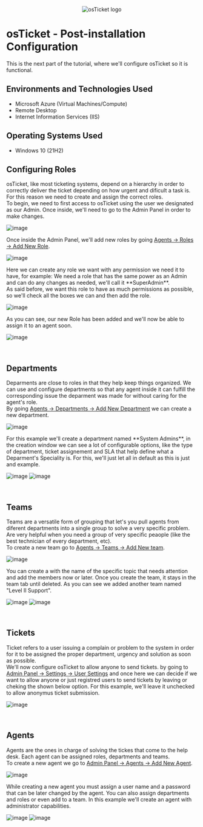 <p align="center">
<img src="https://i.imgur.com/Clzj7Xs.png" alt="osTicket logo"/>
</p>

<h1>osTicket - Post-installation Configuration</h1>
This is the next part of the tutorial, where we'll configure osTicket so it is functional.<br />

<h2>Environments and Technologies Used</h2>

- Microsoft Azure (Virtual Machines/Compute)
- Remote Desktop
- Internet Information Services (IIS)

<h2>Operating Systems Used </h2>

- Windows 10</b> (21H2)
<h2>Configuring Roles</h2>
<p>
  osTicket, like most ticketing systems, depend on a hierarchy in order to correctly deliver the ticket depending on how urgent and dificult a task is. For this reason we need to create and assign the correct roles.<br>
  To begin, we need to first access to osTicket using the user we designated as our Admin. Once inside, we'll need to go to the Admin Panel in order to make changes.
</p>
<p>

  ![image](https://github.com/DsosaH/osticket-postconfg/assets/148100125/3196807e-740b-4e8b-9f25-176ad76fc904)

</p>
<p>
  Once inside the Admin Panel, we'll add new roles by going <ins>Agents -> Roles -> Add New Role</ins>.<br>
</p>
<p>
  
  ![image](https://github.com/DsosaH/osticket-postconfg/assets/148100125/cba9a2e8-3a27-4a81-a5d2-176efd7158fa)

</p>
<p>
  Here we can create any role we want with any permission we need it to have, for example: We need a role that has the same power as an Admin and can do any changes as needed, we'll call it **SuperAdmin**.<br>
  As said before, we want this role to have as much permissions as possible, so we'll check all the boxes we can and then add the role.
</p>
<p>

  ![image](https://github.com/DsosaH/osticket-postconfg/assets/148100125/93f4b6fb-d9f0-4a9a-944e-2f85f92bd738)

</p>
<p>
  As you can see, our new Role has been added and we'll now be able to assign it to an agent soon.
</p>
<p>

  ![image](https://github.com/DsosaH/osticket-postconfg/assets/148100125/5d5b5aee-e7bb-432f-8763-aa0ac802d26e)

</p><br/>
<h2>Departments</h2>
<p>Deparments are close to roles in that they help keep things organized. We can use and configure departments so that any agent inside it can fulfill the corresponding issue the deparment was made for without caring for the agent's role.<br>
By going <ins>Agents -> Departments -> Add New Department</ins> we can create a new department.</p>
<p>

  ![image](https://github.com/DsosaH/osticket-postconfg/assets/148100125/48ed7373-6e0f-47b6-ae57-c6f194bed4d3)

</p>
<p>
  For this example we'll create a department named **System Admins**, in the creation window we can see a lot of configurable options, like the type of department, ticket assignement and SLA that help define what a Deparment's Speciality is. For this, we'll just let all in default as this is just and example.
</p>
<p>

  ![image](https://github.com/DsosaH/osticket-postconfg/assets/148100125/7de6d8af-ee56-41bf-bbd1-c7a1909d3803)
![image](https://github.com/DsosaH/osticket-postconfg/assets/148100125/a744781f-2ce7-4986-abb1-57c79725acad)

</p>
<br/>
<h2>Teams</h2>
<p>
  Teams are a versatile form of grouping that let's you pull agents from diferent departments into a single group to solve a very specific problem. Are very helpful when you need a group of very specific peaople (like the best technician of every department, etc).<br>
  To create a new team go to <ins>Agents -> Teams -> Add New team</ins>.
</p>
<p>

  ![image](https://github.com/DsosaH/osticket-postconfg/assets/148100125/f0dfa81f-72cb-4fac-9e8a-0352b3241d2f)

</p>
<p>
  You can create a with the name of the specific topic that needs attention and add the members now or later. Once you create the team, it stays in the team tab until deleted. As you can see we added another team named "Level II Support".
</p>
<p>

  ![image](https://github.com/DsosaH/osticket-postconfg/assets/148100125/2fde8809-129b-4d4c-9e42-da524f0ced6f)
![image](https://github.com/DsosaH/osticket-postconfg/assets/148100125/d2df3c18-db25-4b08-ac58-1bee65fd0723)

</p><br/>
<h2>Tickets</h2>
<p>
  Ticket refers to a user issuing a complain or problem to the system in order for it to be assigned the proper department, urgency and solution as soon as possible.<br>
  We'll now configure osTicket to allow anyone to send tickets. by going to <ins>Admin Panel -> Settings -> User Settings</ins> and once here we can decide if we want to allow anyone or just registred users to send tickets by leaving or cheking the shown below option. For this example, we'll leave it unchecked to allow anonymus ticket submission.
</p>
<p>

   ![image](https://github.com/DsosaH/osticket-postconfg/assets/148100125/c525e151-4d46-44ff-b10b-dca8903719d1)

</p>
<br/>
<h2>Agents</h2>
<p>Agents are the ones in charge of solving the tickes that come to the help desk. Each agent can be assigned roles, departments and teams.<br>
  To create a new agent we go to <ins>Admin Panel -> Agents -> Add New Agent</ins>.
</p>
<p>

 ![image](https://github.com/DsosaH/osticket-postconfg/assets/148100125/6f29689e-3697-4bde-ace1-7d8076e7ffc7)
 
</p>
<p>
  While creating a new agent you must assign a user name and a password that can be later changed by the agent. You can also assign departments and roles or even add to a team. In this example we'll create an agent with administrator capabilities.
</p>
<p>

  ![image](https://github.com/DsosaH/osticket-postconfg/assets/148100125/a5cf1b93-3922-4a34-ba5b-b30123e898f8)
  ![image](https://github.com/DsosaH/osticket-postconfg/assets/148100125/9a4ef3f2-7e7d-4f6e-bc38-efc5442d7727)

</p>
